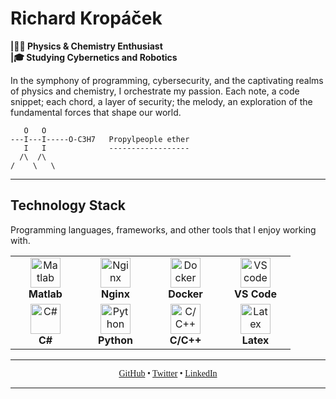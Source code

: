 # Richard Kropáček

**|👨‍🔬 Physics & Chemistry Enthusiast** <br>
**|🎓 Studying Cybernetics and Robotics**

In the symphony of programming, cybersecurity, and the captivating realms of physics and chemistry, I orchestrate my passion. Each note, a code snippet; each chord, a layer of security; the melody, an exploration of the fundamental forces that shape our world.

       O   O
    ---I---I-----O-C3H7   Propylpeople ether
       I   I              ------------------
      /\  /\
    /    \   \

---

## Technology Stack

Programming languages, frameworks, and other tools that I enjoy working with.

<div align="center">
  <table>
    <tr>
      <td align="center" width="96">
        <a href="https://www.mathworks.com/products/matlab.html" target="_blank">
          <img src="https://upload.wikimedia.org/wikipedia/commons/2/21/Matlab_Logo.png" width="48" height="48" alt="Matlab" />
        </a>
        <br><b>Matlab</b>
      </td>
      <td align="center" width="96">
        <a href="https://nginx.org/" target="_blank">
          <img src="https://www.svgrepo.com/show/373924/nginx.svg" width="48" height="48" alt="Nginx" />
        </a>
        <br><b>Nginx</b>
      </td>
      <td align="center" width="96">
        <a href="https://www.docker.com/" target="_blank">
          <img src="https://cdn3.iconfinder.com/data/icons/social-media-2169/24/social_media_social_media_logo_docker-1024.png" width="48" height="48" alt="Docker" />
        </a>
        <br><b>Docker</b>
      </td>
      <td align="center" width="96">
        <a href="https://code.visualstudio.com/" target="_blank">
          <img src="https://upload.wikimedia.org/wikipedia/commons/thumb/9/9a/Visual_Studio_Code_1.35_icon.svg/768px-Visual_Studio_Code_1.35_icon.svg.png" width="48" height="48" alt="VScode" />
        </a>
        <br><b>VS Code</b>
      </td>
    </tr>
    <tr>
      <td align="center" width="96">
        <a href="https://learn.microsoft.com/en-us/dotnet/csharp/" target="_blank">
          <img src="https://cdn.icon-icons.com/icons2/2415/PNG/512/csharp_original_logo_icon_146578.png" width="48" height="48" alt="C#" />
        </a>
        <br><b>C#</b>
      </td>
      <td align="center" width="96">
        <a href="https://www.python.org/" target="_blank">
          <img src="https://cdn.icon-icons.com/icons2/2699/PNG/512/python_logo_icon_168886.png" width="48" height="48" alt="Python" />
        </a>
        <br><b>Python</b>
      </td>
      <td align="center" width="96">
        <a href="https://www.iso.org/standard/74528.html" target="_blank">
          <img src="https://cdn.icon-icons.com/icons2/2415/PNG/512/c_original_logo_icon_146611.png" width="48" height="48" alt="C/C++" />
        </a>
        <br><b>C/C++</b>
      </td>
      <td align="center" width="96">
        <a href="https://www.latex-project.org/" target="_blank">
          <img src="https://clipground.com/images/latex-png-10.png" width="48" height="48" alt="Latex" />
        </a>
        <br><b>Latex</b>
      </td>
    </tr>
  </table>
</div>

---

<p align="center" style="font-family: 'Garamond', serif;">
  <a href="https://github.com/Kropi11" target="_blank">GitHub</a> •
  <a href="https://twitter.com/Kropacek_R" target="_blank">Twitter</a> •
  <a href="https://www.linkedin.com/in/richard-kropáček-1b1921237" target="_blank">LinkedIn</a>
</p>

---
